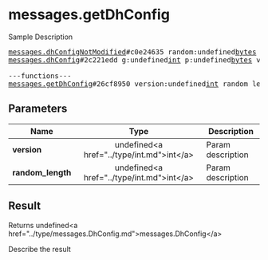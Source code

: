 # messages.getDhConfig

Sample Description

<pre>
<a href="../constructor/messages.dhConfigNotModified">messages.dhConfigNotModified</a>#c0e24635 random:undefined<a href="../type/bytes.md">bytes</a> = undefined<a href="../type/messages.DhConfig.md">messages.DhConfig</a>;
<a href="../constructor/messages.dhConfig">messages.dhConfig</a>#2c221edd g:undefined<a href="../type/int.md">int</a> p:undefined<a href="../type/bytes.md">bytes</a> version:undefined<a href="../type/int.md">int</a> random:undefined<a href="../type/bytes.md">bytes</a> = undefined<a href="../type/messages.DhConfig.md">messages.DhConfig</a>;

---functions---
<a href="../method/messages.getDhConfig.md">messages.getDhConfig</a>#26cf8950 version:undefined<a href="../type/int.md">int</a> random_length:undefined<a href="../type/int.md">int</a> = undefined<a href="../type/messages.DhConfig.md">messages.DhConfig</a>;
</pre>

## Parameters

| Name | Type | Description |
|------|:----:|-------------|
| **version** | undefined&lt;a href=&#34;../type/int.md&#34;&gt;int&lt;/a&gt; | Param description |
| **random_length** | undefined&lt;a href=&#34;../type/int.md&#34;&gt;int&lt;/a&gt; | Param description |

## Result

Returns undefined&lt;a href=&#34;../type/messages.DhConfig.md&#34;&gt;messages.DhConfig&lt;/a&gt;

Describe the result

